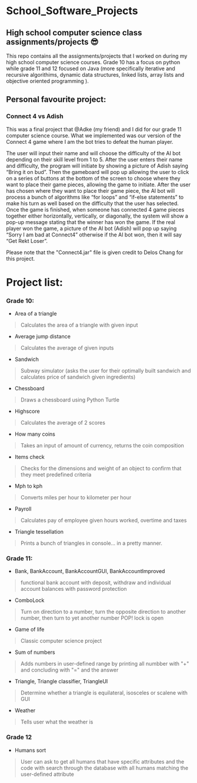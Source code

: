 # School_Software_Projects

## High school computer science class assignments/projects 😎

This repo contains all the assignments/projects that I worked on during my high school computer science courses. Grade 10 has a focus on python while grade 11 and 12 focused on Java (more specifically iterative and recursive algorithims, dynamic data structures, linked lists, array lists and objective oriented programming ). 

## Personal favourite project:
### Connect 4 vs Adish

This was a final project that @Adke (my friend) and I did for our grade 11 computer science course. What we implemented was our version of the Connect 4 game where I am the bot tries to defeat the human player. 

The user will input their name and will choose the difficulty of the AI bot depending on their skill level from 1 to 5. After the user enters their name and difficulty, the program will initiate by showing a picture of Adish saying “Bring it on bud”. Then the gameboard will pop up allowing the user to click on a series of buttons at the bottom of the screen to choose where they want to place their game pieces, allowing the game to initiate. After the user has chosen where they want to place their game piece, the AI bot will process a bunch of algorithms like “for loops” and “if-else statements” to make his turn as well based on the difficulty that the user has selected. Once the game is finished, when someone has connected 4 game pieces together either horizontally, vertically, or diagonally, the system will show a pop-up message stating that the winner has won the game. If the real player won the game, a picture of the AI bot (Adish) will pop up saying “Sorry I am bad at Connect4” otherwise if the AI bot won, then it will say “Get Rekt Loser”.

Please note that the "Connect4.jar" file is given credit to Delos Chang for this project.


# Project list:
### Grade 10: 
- Area of a triangle 
> Calculates the area of a triangle with given input
- Average jump distance
> Calculates the average of given inputs
- Sandwich 
> Subway simulator (asks the user for their optimally built sandwich and calculates price of sandwich given ingredients)
- Chessboard
> Draws a chessboard using Python Turtle
- Highscore
> Calculates the average of 2 scores
- How many coins
> Takes an input of amount of currency, returns the coin composition
- Items check
> Checks for the dimensions and weight of an object to confirm that they meet predefined criteria
- Mph to kph
> Converts miles per hour to kilometer per hour
- Payroll
> Calculates pay of employee given hours worked, overtime and taxes
- Triangle tessellation
> Prints a bunch of triangles in console... in a pretty manner.

### Grade 11:
- Bank, BankAccount, BankAccountGUI, BankAccountImproved
> functional bank account with deposit, withdraw and individual account balances with password protection
- ComboLock
> Turn on direction to a number, turn the opposite direction to another number, then turn to yet another number POP! lock is open
- Game of life
> Classic computer science project
- Sum of numbers
> Adds numbers in user-defined range by printing all numbber with "+" and concluding with "=" and the answer
- Triangle, Triangle classifier, TriangleUI
> Determine whether a triangle is equilateral, isosceles or scalene with GUI
- Weather
> Tells user what the weather is

### Grade 12
- Humans sort
> User can ask to get all humans that have specific attributes and the code with search through the database with all humans matching the user-defined attribute
